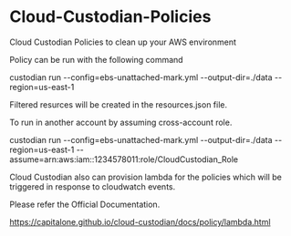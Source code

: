 # Cloud-Custodian-Policies
Cloud Custodian Policies to clean up your AWS environment



Policy can be run with the following command

custodian run --config=ebs-unattached-mark.yml --output-dir=./data --region=us-east-1 

Filtered resurces will be created in the resources.json file.

To run in another account by assuming cross-account role.

custodian run --config=ebs-unattached-mark.yml --output-dir=./data --region=us-east-1 --assume=arn:aws:iam::1234578011:role/CloudCustodian_Role


Cloud Custodian also can provision lambda for the policies which will be triggered in response to cloudwatch events.

Please refer the Official Documentation.

https://capitalone.github.io/cloud-custodian/docs/policy/lambda.html


